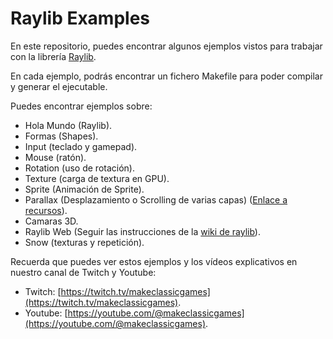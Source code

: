 # Raylib Examples

En este repositorio, puedes encontrar algunos ejemplos vistos para trabajar con la librería [Raylib](https://www.raylib.com/).

En cada ejemplo, podrás encontrar un fichero Makefile para poder compilar y generar el ejecutable.

Puedes encontrar ejemplos sobre:

* Hola Mundo (Raylib).
* Formas (Shapes).
* Input (teclado y gamepad).
* Mouse (ratón).
* Rotation (uso de rotación).
* Texture (carga de textura en GPU).
* Sprite (Animación de Sprite).
* Parallax (Desplazamiento o Scrolling de varias capas) ([Enlace a recursos](https://opengameart.org/content/mountain-at-dusk-background)).
* Camaras 3D.
* Raylib Web (Seguir las instrucciones de la [wiki de raylib](https://github.com/raysan5/raylib/wiki/Working-for-Web-(HTML5))).
* Snow (texturas y repetición).

Recuerda que puedes ver estos ejemplos y los vídeos explicativos en nuestro canal de Twitch y Youtube:


* Twitch: [https://twitch.tv/makeclassicgames](https://twitch.tv/makeclassicgames).
* Youtube: [https://youtube.com/@makeclassicgames](https://youtube.com/@makeclassicgames).